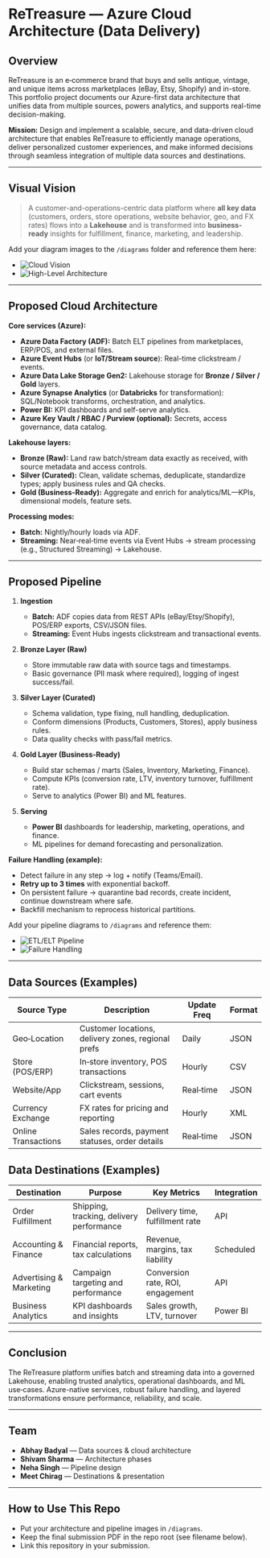 # ReTreasure — Azure Cloud Architecture (Data Delivery)

## Overview
ReTreasure is an e‑commerce brand that buys and sells antique, vintage, and unique items across marketplaces (eBay, Etsy, Shopify) and in-store. This portfolio project documents our Azure-first data architecture that unifies data from multiple sources, powers analytics, and supports real-time decision-making.

**Mission:** Design and implement a scalable, secure, and data-driven cloud architecture that enables ReTreasure to efficiently manage operations, deliver personalized customer experiences, and make informed decisions through seamless integration of multiple data sources and destinations.

---

## Visual Vision
> A customer-and-operations-centric data platform where **all key data** (customers, orders, store operations, website behavior, geo, and FX rates) flows into a **Lakehouse** and is transformed into **business-ready** insights for fulfillment, finance, marketing, and leadership.

Add your diagram images to the `/diagrams` folder and reference them here:

- ![Cloud Vision](diagrams/cloud-vision.png)
- ![High-Level Architecture](diagrams/high-level-architecture.png)

---

## Proposed Cloud Architecture

**Core services (Azure):**
- **Azure Data Factory (ADF):** Batch ELT pipelines from marketplaces, ERP/POS, and external files.
- **Azure Event Hubs** (or **IoT/Stream source**): Real-time clickstream / events.
- **Azure Data Lake Storage Gen2:** Lakehouse storage for **Bronze / Silver / Gold** layers.
- **Azure Synapse Analytics** (or **Databricks** for transformation): SQL/Notebook transforms, orchestration, and analytics.
- **Power BI:** KPI dashboards and self-serve analytics.
- **Azure Key Vault / RBAC / Purview (optional):** Secrets, access governance, data catalog.

**Lakehouse layers:**
- **Bronze (Raw):** Land raw batch/stream data exactly as received, with source metadata and access controls.
- **Silver (Curated):** Clean, validate schemas, deduplicate, standardize types; apply business rules and QA checks.
- **Gold (Business-Ready):** Aggregate and enrich for analytics/ML—KPIs, dimensional models, feature sets.

**Processing modes:**
- **Batch:** Nightly/hourly loads via ADF.
- **Streaming:** Near‑real‑time events via Event Hubs → stream processing (e.g., Structured Streaming) → Lakehouse.

---

## Proposed Pipeline

1. **Ingestion**
   - **Batch:** ADF copies data from REST APIs (eBay/Etsy/Shopify), POS/ERP exports, CSV/JSON files.
   - **Streaming:** Event Hubs ingests clickstream and transactional events.

2. **Bronze Layer (Raw)**
   - Store immutable raw data with source tags and timestamps.
   - Basic governance (PII mask where required), logging of ingest success/fail.

3. **Silver Layer (Curated)**
   - Schema validation, type fixing, null handling, deduplication.
   - Conform dimensions (Products, Customers, Stores), apply business rules.
   - Data quality checks with pass/fail metrics.

4. **Gold Layer (Business‑Ready)**
   - Build star schemas / marts (Sales, Inventory, Marketing, Finance).
   - Compute KPIs (conversion rate, LTV, inventory turnover, fulfillment rate).
   - Serve to analytics (Power BI) and ML features.

5. **Serving**
   - **Power BI** dashboards for leadership, marketing, operations, and finance.
   - ML pipelines for demand forecasting and personalization.

**Failure Handling (example):**
- Detect failure in any step → log + notify (Teams/Email).
- **Retry up to 3 times** with exponential backoff.
- On persistent failure → quarantine bad records, create incident, continue downstream where safe.
- Backfill mechanism to reprocess historical partitions.

Add your pipeline diagrams to `/diagrams` and reference them:
- ![ETL/ELT Pipeline](diagrams/pipeline.png)
- ![Failure Handling](diagrams/pipeline-failure.png)

---

## Data Sources (Examples)

| Source Type        | Description                                              | Update Freq | Format |
|--------------------|----------------------------------------------------------|-------------|--------|
| Geo‑Location       | Customer locations, delivery zones, regional prefs       | Daily       | JSON   |
| Store (POS/ERP)    | In‑store inventory, POS transactions                     | Hourly      | CSV    |
| Website/App        | Clickstream, sessions, cart events                       | Real‑time   | JSON   |
| Currency Exchange  | FX rates for pricing and reporting                       | Hourly      | XML    |
| Online Transactions| Sales records, payment statuses, order details           | Real‑time   | JSON   |

## Data Destinations (Examples)

| Destination             | Purpose                                   | Key Metrics                      | Integration |
|-------------------------|--------------------------------------------|----------------------------------|-------------|
| Order Fulfillment       | Shipping, tracking, delivery performance   | Delivery time, fulfillment rate  | API         |
| Accounting & Finance    | Financial reports, tax calculations        | Revenue, margins, tax liability  | Scheduled   |
| Advertising & Marketing | Campaign targeting and performance         | Conversion rate, ROI, engagement | API         |
| Business Analytics      | KPI dashboards and insights                | Sales growth, LTV, turnover      | Power BI    |

---

## Conclusion
The ReTreasure platform unifies batch and streaming data into a governed Lakehouse, enabling trusted analytics, operational dashboards, and ML use‑cases. Azure-native services, robust failure handling, and layered transformations ensure performance, reliability, and scale.

---

## Team
- **Abhay Badyal** — Data sources & cloud architecture
- **Shivam Sharma** — Architecture phases
- **Neha Singh** — Pipeline design
- **Meet Chirag** — Destinations & presentation

---

## How to Use This Repo
- Put your architecture and pipeline images in `/diagrams`.
- Keep the final submission PDF in the repo root (see filename below).
- Link this repository in your submission.

